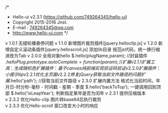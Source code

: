 /*
* Hello-ui v2.3.1 (https://github.com/749264345/hello-ui)
* Copyright 2015-2016 Jnst.
* E-mail : 749264345@qq.com
* http://www.hello-ui.com
*/

v 1.0.1	无缝轮播悬停问题
v 1.1.0	新增图片裁剪插件[jquery.helloclip.js]
v 1.2.0	新增自定义滚动条插件[jquery.helloscroll.js]
				添加lib目录
				规范js代码，统一换行缩进改为Tab
v 2.0.0	全局对象hello
				$.hello(plugName,param);  //封装插件
				$.helloPlug.prototype.autoComplete = function(param){}; //扩展
v 2.1.1	扩展工具：生成随机色
				扩展插件：基于canvas纯前端实现验证码验证
v 2.2.0	扩展插件：小提示 tip
v 2.2.1	优化主页面
v 2.2.2  修复jQuery获取当前文件路径的问题
				扩展$.hello('path'); //获取当前文件路径
v 2.3.0  扩展内置方法
				 格式化当前时间，年月日-时分秒-毫秒 - 时间戳 - 星期 - 季度
				 $.hello('backToTop');  一键调用回到顶部
				 $.hello('isLeapYear'); 判断指定某年是否为闰年
v 2.3.1  提供压缩版本				 
v 2.3.2  优化Hello-clip 图片转base64后执行裁剪				 
v 2.3.3  优化Hello-scroll 窗口改变大小时的响应				 